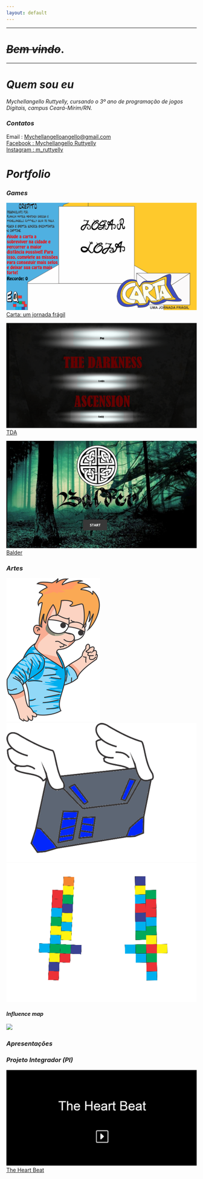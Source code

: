 ```yaml
---
layout: default
---
```

* * *
# _~~Bem vindo~~_.
* * *
# _Quem sou eu_

_Mychellangello Ruttyelly, cursando o 3º ano de programação de jogos Digitais, campus Ceará-Mirim/RN._  

### _Contatos_

Email : Mychellangelloangello@gmail.com   
[Facebook : Mychellangello Ruttyelly](https://www.facebook.com/mychellangello.ruttyelly/)  
[Instagram : m_ruttyelly](https://www.instagram.com/m_ruttyelly/)  


# _Portfolio_

### _Games_

[![](CartaumaJornada.png)Carta: um jornada frágil](https://mychellangello.github.io/Carta%20uma%20jornada%20fr%C3%A1gil/)

[![](TDA.png) TDA](https://mychellangello.github.io/tdaf/)

[![](Balder.png) Balder](https://mychellangello.github.io/Balder/)

### _Artes_  
![](persona.png)![](Carta-Eletronica.gif)![](Espada.gif)

#### _Influence map_  
![](Map.png)
  
### _Apresentações_

### _Projeto Integrador (PI)_  
[![](lIFE.png) The Heart Beat](https://bixcoito.github.io/TheHeartBeat/)


